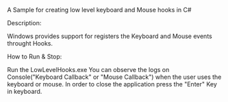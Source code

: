 
A Sample for creating low level keyboard and Mouse hooks in C#

Description:

Windows provides support for registers the Keyboard and Mouse events throught Hooks.

How to Run & Stop:

Run the LowLevelHooks.exe 
You can observe the logs on Console("Keyboard Callback" or "Mouse Callback") when the user uses the keyboard or mouse.
In order to close the application press the "Enter" Key in keyboard.
